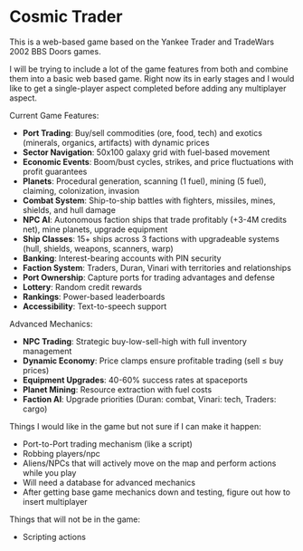 # Cosmic Trader

This is a web-based game based on the Yankee Trader and TradeWars 2002 BBS Doors games.

I will be trying to include a lot of the game features from both and combine them into a basic 
web based game. Right now its in early stages and I would like to get a single-player aspect completed
before adding any multiplayer aspect.

Current Game Features:
- **Port Trading**: Buy/sell commodities (ore, food, tech) and exotics (minerals, organics, artifacts) with dynamic prices
- **Sector Navigation**: 50x100 galaxy grid with fuel-based movement
- **Economic Events**: Boom/bust cycles, strikes, and price fluctuations with profit guarantees
- **Planets**: Procedural generation, scanning (1 fuel), mining (5 fuel), claiming, colonization, invasion
- **Combat System**: Ship-to-ship battles with fighters, missiles, mines, shields, and hull damage
- **NPC AI**: Autonomous faction ships that trade profitably (+3-4M credits net), mine planets, upgrade equipment
- **Ship Classes**: 15+ ships across 3 factions with upgradeable systems (hull, shields, weapons, scanners, warp)
- **Banking**: Interest-bearing accounts with PIN security
- **Faction System**: Traders, Duran, Vinari with territories and relationships
- **Port Ownership**: Capture ports for trading advantages and defense
- **Lottery**: Random credit rewards
- **Rankings**: Power-based leaderboards
- **Accessibility**: Text-to-speech support

Advanced Mechanics:
- **NPC Trading**: Strategic buy-low-sell-high with full inventory management
- **Dynamic Economy**: Price clamps ensure profitable trading (sell ≤ buy prices)
- **Equipment Upgrades**: 40-60% success rates at spaceports
- **Planet Mining**: Resource extraction with fuel costs
- **Faction AI**: Upgrade priorities (Duran: combat, Vinari: tech, Traders: cargo)

Things I would like in the game but not sure if I can make it happen:
- Port-to-Port trading mechanism (like a script)
- Robbing players/npc
- Aliens/NPCs that will actively move on the map and perform actions while you play
- Will need a database for advanced mechanics
- After getting base game mechanics down and testing, figure out how to insert multiplayer

Things that will not be in the game:
- Scripting actions

